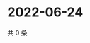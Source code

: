 # 2022-06-24

共 0 条

<!-- BEGIN WEIBO -->
<!-- 最后更新时间 Fri Jun 24 2022 21:29:12 GMT+0800 (China Standard Time) -->

<!-- END WEIBO -->
